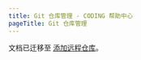```yaml
---
title: Git 仓库管理 - CODING 帮助中心
pageTitle: Git 仓库管理
---
```


文档已迁移至 [添加远程仓库](/docs/repo/repository.html#web)。
